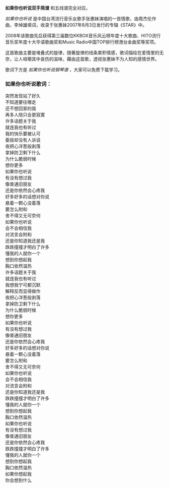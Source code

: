 

**如果你也听说双手简谱** 和五线谱完全对应。

_如果你也听说_ 是中国台湾流行音乐女歌手张惠妹演唱的一首情歌，由周杰伦作曲，李焯雄填词，收录于张惠妹2007年8月3日发行的专辑《STAR》中。

2008年该歌曲先后获得第三届数位KKBOX音乐风云榜年度十大歌曲、HITO流行音乐奖年度十大华语歌曲奖和Music
Radio中国TOP排行榜港台金曲奖等奖项。

这首歌曲主要是堆叠式的旋律，随著旋律的线条累积情感，歌词描绘在爱情里的无奈，让人咀嚼其中哀伤的滋味，藉由这首歌，透视张惠妹不为人知的感情世界。

歌词下方是 _如果你也听说钢琴谱_ ，大家可以免费下载学习。

### 如果你也听说歌词：

突然发现站了好久  
不知道要往哪走  
还不想回家的我  
再多人陪只会更寂寞  
许多话题关于我  
就连我也有听过  
我的快乐要被认可  
委屈却没有人诉说  
夜把心洋葱般剥落  
拿掉防卫剩下什么  
为什么脆弱时候  
想你更多  
如果你也听说  
有没有想过我  
像普通旧朋友  
还是你依然会心疼我  
好多好多的话想对你说  
悬着一颗心没着落  
要怎么附和  
舍不得又无可奈何  
如果你也听说  
会不会相信我  
对流言会附和  
还是你知道我还是我  
跌跌撞撞才明白了许多  
懂我的人就你一个  
想到你想起我  
胸口依然温热  
许多话题关于我  
就连我也有听过  
我想我宁可都沉默  
解释反而显得做作  
夜把心洋葱般剥落  
拿掉防卫剩下什么  
为什么脆弱时候  
想你更多  
如果你也听说  
有没有想过我  
像普通旧朋友  
还是你依然会心疼我  
好多好多的话想对你说  
悬着一颗心没着落  
要怎么附和  
舍不得又无可奈何  
如果你也听说  
会不会相信我  
对流言会附和  
还是你知道我还是我  
跌跌撞撞才明白了许多  
懂我的人就你一个  
想到你想起我  
胸口依然温热  
如果你也听说  
有没有想过我  
像普通旧朋友  
还是你依然会心疼我  
跌跌撞撞才明白了许多  
懂我的人就你一个  
想到你想起我  
胸口依然温热  
如果你想起我  
你会想到什么

